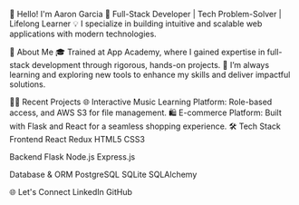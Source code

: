 👋 Hello! I'm Aaron Garcia
🔧 Full-Stack Developer | Tech Problem-Solver | Lifelong Learner
💡 I specialize in building intuitive and scalable web applications with modern technologies.

🚀 About Me
🎓 Trained at App Academy, where I gained expertise in full-stack development through rigorous, hands-on projects.
🌱 I’m always learning and exploring new tools to enhance my skills and deliver impactful solutions.

🧑‍💻 Recent Projects
🌐 Interactive Music Learning Platform: Role-based access, and AWS S3 for file management.
🛍️ E-commerce Platform: Built with Flask and React for a seamless shopping experience.
🛠️ Tech Stack
Frontend
React Redux HTML5 CSS3

Backend
Flask Node.js Express.js

Database & ORM
PostgreSQL SQLite SQLAlchemy

🌐 Let's Connect
LinkedIn GitHub
